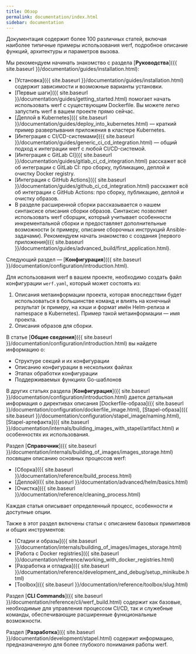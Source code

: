```yaml
---
title: Обзор
permalink: documentation/index.html
sidebar: documentation
---
```


Документация содержит более 100 различных статей, включая наиболее типичные примеры использования werf, подробное описание функций, архитектуры и параметров вызова.

Мы рекомендуем начинать знакомство с раздела [**Руководства**]({{ site.baseurl }}/documentation/guides/installation.html):

- [Установка]({{ site.baseurl }}/documentation/guides/installation.html) содержит зависимости и возможные варианты установки.
- [Первые шаги]({{ site.baseurl }}/documentation/guides/getting_started.html) помогает начать использовать werf с существующим Dockerfile. Вы можете легко запустить werf в вашем проекте прямо сейчас.
- [Деплой в Kubernetes]({{ site.baseurl }}/documentation/guides/deploy_into_kubernetes.html) — краткий пример развертывания приложения в кластере Kubernetes.
- [Интеграция с CI/CD-системами]({{ site.baseurl }}/documentation/guides/generic_ci_cd_integration.html) — общий подход к интеграции werf с любой CI/CD-системой.
- [Интеграция с GitLab CI]({{ site.baseurl }}/documentation/guides/gitlab_ci_cd_integration.html) расскажет всё об интеграции с GitLab CI: про сборку, публикацию, деплой и очистку Docker registry.
- [Интеграция с GitHub Actions]({{ site.baseurl }}/documentation/guides/github_ci_cd_integration.html) расскажет всё об интеграции с GitHub Actions: про сборку, публикацию, деплой и очистку образов.
- В разделе расширенной сборки рассказывается о нашем синтаксисе описания сборки образов. Синтаксис позволяет использовать werf сборщик, который учитывает особенности инкрементальной сборки и предоставляет дополнительные возможности (к примеру, описание сборочных инструкций Ansible-задачами). Рекомендуем начать знакомство с создания [первого приложения]({{ site.baseurl }}/documentation/guides/advanced_build/first_application.html).

Следующий раздел — [**Конфигурация**]({{ site.baseurl }}/documentation/configuration/introduction.html).

Для использования werf в вашем проекте, необходимо создать файл конфигурации `werf.yaml`, который может состоять из:

1. Описания метаинформации проекта, которая впоследствии будет использоваться в большинстве команд и влиять на конечный результат (к примеру, на кэши и формат имён Helm-релиза и namespace в Kubernetes). Пример такой метаинформации — имя проекта.
2. Описания образов для сборки.

В статье [**Общие сведения**]({{ site.baseurl }}/documentation/configuration/introduction.html) вы найдете информацию о:

* Структуре секций и их конфигурации
* Описанию конфигурации в нескольких файлах
* Этапах обработки конфигурации 
* Поддерживаемых функциях Go-шаблонов

В других статьях раздела [**Конфигурация**]({{ site.baseurl }}/documentation/configuration/introduction.html) дается детальная информация о директивах описания [Dockerfile-образа]({{ site.baseurl }}/documentation/configuration/dockerfile_image.html), [Stapel-образа]({{ site.baseurl }}/documentation/configuration/stapel_image/naming.html), [Stapel-артефакта]({{ site.baseurl }}/documentation/internals/building_images_with_stapel/artifact.html) и особенностях их использования.

Раздел [**Справочник**]({{ site.baseurl }}/documentation/internals/building_of_images/images_storage.html) посвящен описанию основных процессов werf:

* [Сборка]({{ site.baseurl }}/documentation/reference/build_process.html)
* [Деплой]({{ site.baseurl }}/documentation/advanced/helm/basics.html)
* [Очистка]({{ site.baseurl }}/documentation/reference/cleaning_process.html)

Каждая статья описывает определенный процесс, особенности и доступные опции.

Также в этот раздел включены статьи с описанием базовых примитивов и общих инструментов:

* [Стадии и образы]({{ site.baseurl }}/documentation/internals/building_of_images/images_storage.html)
* [Работа с Docker registries]({{ site.baseurl }}/documentation/reference/working_with_docker_registries.html)
* [Разработка и отладка]({{ site.baseurl }}/documentation/reference/development_and_debug/setup_minikube.html)
* [Toolbox]({{ site.baseurl }}/documentation/reference/toolbox/slug.html)

Раздел [**CLI Commands**]({{ site.baseurl }}/documentation/reference/cli/werf_build.html) содержит как базовые, необходимые для управления процессом CI/CD, так и служебные команды, обеспечивающие расширенные функциональные возможности.

Раздел [**Разработка**]({{ site.baseurl }}/documentation/development/stapel.html) содержит информацию, предназначенную для более глубокого понимания работы werf.
